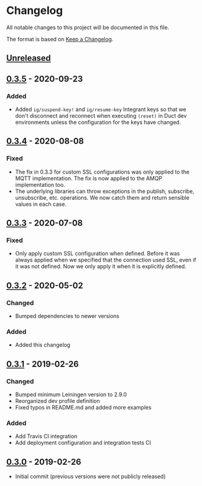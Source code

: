 # Changelog
All notable changes to this project will be documented in this file.

The format is based on [Keep a Changelog](http://keepachangelog.com/en/1.0.0/).

## [Unreleased]

## [0.3.5] - 2020-09-23
### Added
- Added `ig/suspend-key!` and `ig/resume-key` Integrant keys so that we don't disconnect and reconnect when executing `(reset)` in Duct dev environments unless the configuration for the keys have changed.

## [0.3.4] - 2020-08-08
### Fixed
- The fix in 0.3.3 for custom SSL configurations was only applied to the MQTT implementation. The fix is now applied to the AMQP implementation too.
- The underlying libraries can throw exceptions in the publish, subscribe, unsubscribe, etc. operations. We now catch them and return sensible values in each case.

## [0.3.3] - 2020-07-08
### Fixed
- Only apply custom SSL configuration when defined. Before it was always applied when we specified that the connection used SSL, even if it was not defined. Now we only apply it when it is explicitly defined.

## [0.3.2] - 2020-05-02
### Changed
- Bumped dependencies to newer versions

### Added
- Added this changelog

## [0.3.1] - 2019-02-26
### Changed
- Bumped minimum Leiningen version to 2.9.0
- Reorganized dev profile definition
- Fixed typos in README.md and added more examples

### Added
- Add Travis CI integration
- Add deployment configuration and integration tests CI 

## [0.3.0] - 2019-02-26
- Initial commit (previous versions were not publicly released)

[UNRELEASED]: https://github.com/magnetcoop/pubsub/compare/v0.3.5...HEAD
[0.3.5]: https://github.com/magnetcoop/pubsub/compare/v0.3.4...v0.3.5
[0.3.4]: https://github.com/magnetcoop/pubsub/compare/v0.3.3...v0.3.4
[0.3.3]: https://github.com/magnetcoop/pubsub/compare/v0.3.2...v0.3.3
[0.3.2]: https://github.com/magnetcoop/pubsub/compare/v0.3.1...v0.3.2
[0.3.1]: https://github.com/magnetcoop/pubsub/compare/v0.3.0...v0.3.1
[0.3.0]: https://github.com/magnetcoop/pubsub/releases/tag/v0.3.0
